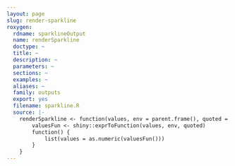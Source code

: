 ```yaml
---
layout: page
slug: render-sparkline
roxygen:
  rdname: sparklineOutput
  name: renderSparkline
  doctype: ~
  title: ~
  description: ~
  parameters: ~
  sections: ~
  examples: ~
  aliases: ~
  family: outputs
  export: yes
  filename: sparkline.R
  source: |-
    renderSparkline <- function(values, env = parent.frame(), quoted = FALSE) {
        valuesFun <- shiny::exprToFunction(values, env, quoted)
        function() {
            list(values = as.numeric(valuesFun()))
        }
    }
---
```

